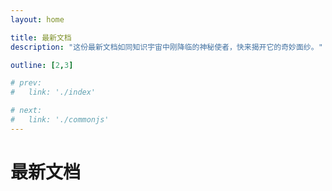 ```yaml
---
layout: home

title: 最新文档
description: "这份最新文档如同知识宇宙中刚降临的神秘使者，快来揭开它的奇妙面纱。"

outline: [2,3]

# prev:
#   link: './index'

# next: 
#   link: './commonjs'
---
```

# 最新文档
<el-empty :image-size="200" />